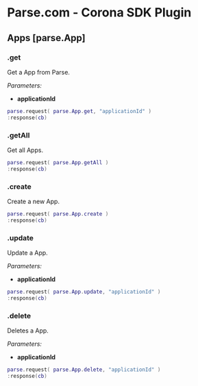 # Parse.com - Corona SDK Plugin

## Apps [parse.App]

### .get

Get a App from Parse.

*Parameters:*

* __applicationId__

```lua
parse.request( parse.App.get, "applicationId" )
:response(cb)
```

### .getAll

Get all Apps.

```lua
parse.request( parse.App.getAll )
:response(cb)
```

### .create

Create a new App.

```lua
parse.request( parse.App.create )
:response(cb)
```

### .update

Update a App.

*Parameters:*

* __applicationId__

```lua
parse.request( parse.App.update, "applicationId" )
:response(cb)
```

### .delete

Deletes a App.

*Parameters:*

* __applicationId__

```lua
parse.request( parse.App.delete, "applicationId" )
:response(cb)
```
